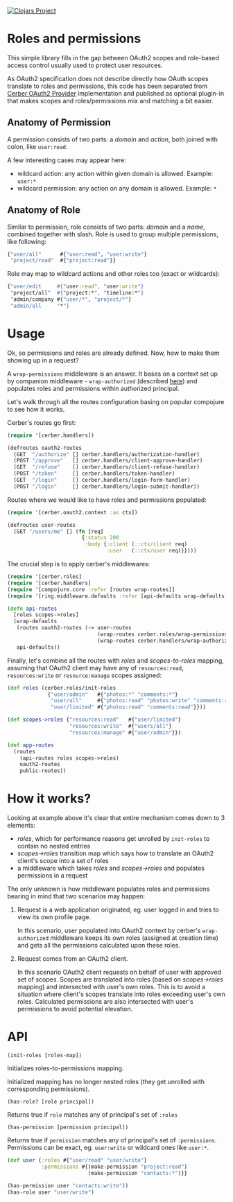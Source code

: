 [![Clojars Project](https://img.shields.io/clojars/v/cerber/cerber-roles.svg)](https://clojars.org/cerber/cerber-roles)

# Roles and permissions

This simple library fills in the gap between OAuth2 scopes and role-based access control usually used to protect user resources.

As OAuth2 specification does not describe directly how OAuth scopes translate to roles and permissions, this code has been separated from [Cerber OAuth2 Provider](https://github.com/mbuczko/cerber-oauth2-provider) implementation and published as optional plugin-in that makes scopes and roles/permissions mix and matching a bit easier.

## Anatomy of Permission

A permission consists of two parts: a _domain_ and _action_, both joined with colon, like `user:read`.

A few interesting cases may appear here:

 - wildcard action: any action within given domain is allowed. Example: `user:*`
 - wildcard permission: any action on any domain is allowed. Example: `*`

## Anatomy of Role

Similar to permission, role consists of two parts: _domain_ and a _name_, combined together with slash. Role is used to group multiple permissions, like following:

``` clojure
{"user/all"      #{"user:read", "user:write"}
 "project/read"  #{"project:read"}}
```

Role may map to wildcard actions and other roles too (exact or wildcards):

``` clojure
{"user/edit     #{"user:read", "user:write"}
 "project/all"  #{"project:*", "timeline:*"}
 "admin/company #{"user/*", "project/*"}
 "admin/all     "*"}
```

# Usage

Ok, so permissions and roles are already defined. Now, how to make them showing up in a request? 

A `wrap-permissions` middleware is an answer. It bases on a context set up by companion middleware - `wrap-authorized` (described [here](https://github.com/mbuczko/cerber-oauth2-provider)) and populates roles and permissions within authorized principal.

Let's walk through all the routes configuration basing on popular compojure to see how it works.

Cerber's routes go first:

```clojure
(require '[cerber.handlers])

(defroutes oauth2-routes
  (GET  "/authorize" [] cerber.handlers/authorization-handler)
  (POST "/approve"   [] cerber.handlers/client-approve-handler)
  (GET  "/refuse"    [] cerber.handlers/client-refuse-handler)
  (POST "/token"     [] cerber.handlers/token-handler)
  (GET  "/login"     [] cerber.handlers/login-form-handler)
  (POST "/login"     [] cerber.handlers/login-submit-handler))
```

Routes where we would like to have roles and permissions populated:

```clojure
(require '[cerber.oauth2.context :as ctx])

(defroutes user-routes
  (GET "/users/me" [] (fn [req]
                        {:status 200
                         :body {:client (::ctx/client req)
                                :user   (::ctx/user req)}})))
```

The crucial step is to apply cerber's middlewares:

```clojure
(require '[cerber.roles]
(require '[cerber.handlers]
(require '[compojure.core :refer [routes wrap-routes]]
(require '[ring.middleware.defaults :refer [api-defaults wrap-defaults]])

(defn api-routes
  [roles scopes->roles]
  (wrap-defaults
   (routes oauth2-routes (-> user-routes
                             (wrap-routes cerber.roles/wrap-permissions roles scopes->roles)
                             (wrap-routes cerber.handlers/wrap-authorized)))
   api-defaults))
   ```

Finally, let's combine all the routes with _roles_ and _scopes-to-roles_ mapping, assuming that OAuth2 client may have any of `resources:read`, `resources:write` or `resource:manage` scopes assigned:

```clojure
(def roles (cerber.roles/init-roles
             {"user/admin"   #{"photos:*" "comments:*"}
              "user/all"     #{"photos:read" "photos:write" "comments:read" "comments:write"}
              "user/limited" #{"photos:read" "comments:read"}}))

(def scopes->roles {"resources:read"   #{"user/limited"}
                    "resources:write"  #{"users/all"}
                    "resources:manage" #{"user/admin"}})

(def app-routes
  (routes
    (api-routes roles scopes->roles)
    oauth2-routes
    public-routes))
```
# How it works?

Looking at example above it's clear that entire mechanism comes down to 3 elements:

* _roles_, which for performance reasons get unrolled by `init-roles` to contain no nested entries
* _scopes->roles_ transition map which says how to translate an OAuth2 client's scope into a set of roles
* a middleware which takes _roles_ and _scopes->roles_ and populates permissions in a request

The only unknown is how middleware populates roles and permissions bearing in mind that two scenarios may happen:

1. Request is a web application originated, eg. user logged in and tries to view its own profile page.
   
   In this scenario, user populated into OAuth2 context by cerber's `wrap-authorized` middleware keeps its own roles (assigned at creation time) and gets all the permissions calculated upon these roles.

2. Request comes from an OAuth2 client.
   
   In this scenario OAuth2 client requests on behalf of user with approved set of scopes. Scopes are translated into roles (based on _scopes->roles_ mapping) and intersected with user's own roles.
   This is to avoid a situation where client's scopes translate into roles exceeding user's own roles. Calculated permissions are also intersected with user's permissions to avoid potential elevation.

# API

`(init-roles [roles-map])`

Initializes roles-to-permissions mapping.

Initialized mapping has no longer nested roles (they get unrolled with corresponding permissions).

`(has-role? [role principal])`

Returns true if `role` matches any of principal's set of `:roles` 

`(has-permission [permission principal])`

Returns true if `permission` matches any of principal's set of `:permissions`.
Permissions can be exact, eg. `user:write` or wildcard ones like `user:*`.

``` clojure
(def user {:roles #{"user/read" "user/write"}
           :permissions #{(make-permission "project:read")
                          (make-permission "contacts:*")}}

(has-permission user "contacts:write"))
(has-role user "user/write")
```


